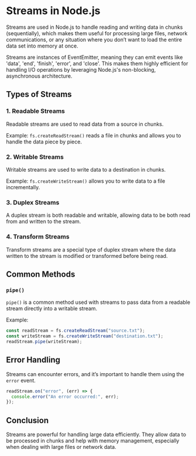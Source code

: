 # Streams in Node.js

Streams are used in Node.js to handle reading and writing data in chunks (sequentially), which makes them useful for processing large files, network communications, or any situation where you don’t want to load the entire data set into memory at once.

Streams are instances of EventEmitter, meaning they can emit events like 'data', 'end', 'finish', 'error', and 'close'. This makes them highly efficient for handling I/O operations by leveraging Node.js's non-blocking, asynchronous architecture.

## Types of Streams

### 1. **Readable Streams**

Readable streams are used to read data from a source in chunks.

Example: `fs.createReadStream()` reads a file in chunks and allows you to handle the data piece by piece.

### 2. **Writable Streams**

Writable streams are used to write data to a destination in chunks.

Example: `fs.createWriteStream()` allows you to write data to a file incrementally.

### 3. **Duplex Streams**

A duplex stream is both readable and writable, allowing data to be both read from and written to the stream.

### 4. **Transform Streams**

Transform streams are a special type of duplex stream where the data written to the stream is modified or transformed before being read.

## Common Methods

### `pipe()`

`pipe()` is a common method used with streams to pass data from a readable stream directly into a writable stream.

Example:

```js
const readStream = fs.createReadStream("source.txt");
const writeStream = fs.createWriteStream("destination.txt");
readStream.pipe(writeStream);
```

## Error Handling

Streams can encounter errors, and it’s important to handle them using the `error` event.

```js
readStream.on("error", (err) => {
  console.error("An error occurred:", err);
});
```

## Conclusion

Streams are powerful for handling large data efficiently. They allow data to be processed in chunks and help with memory management, especially when dealing with large files or network data.
